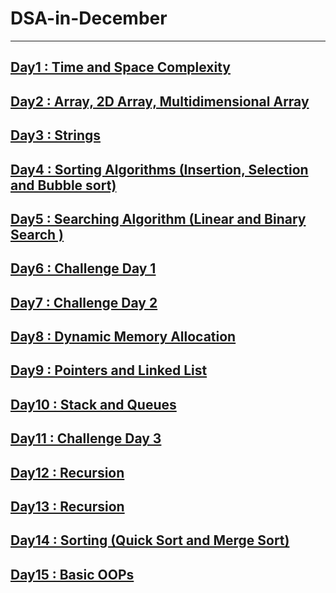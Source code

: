 # DSA-in-December

---

## [Day1 : Time and Space Complexity](./Resources/Day1.md)

## [Day2 : Array, 2D Array, Multidimensional Array](./Resources/Day2.md)

## [Day3 : Strings](./Resources/Day3.md)

## [Day4 : Sorting Algorithms (Insertion, Selection and Bubble sort)](./Resources/Day4.md)

## [Day5 : Searching Algorithm (Linear and Binary Search )](./Resources/Day5.md)

## [Day6 : Challenge Day 1](./Resources/Day6.md)

## [Day7 : Challenge Day 2](./Resources/Day7.md)

## [Day8 : Dynamic Memory Allocation](./Resources/Day8.md)

## [Day9 : Pointers and Linked List](./Resources/Day9.md)

## [Day10 : Stack and Queues](./Resources/Day10.md)

## [Day11 : Challenge Day 3](./Resources/Day11.md)

## [Day12 : Recursion](./Resources/Day12.md)

## [Day13 : Recursion](./Resources/Day13.md)

## [Day14 : Sorting (Quick Sort and Merge Sort)](./Resources/Day14.md)

## [Day15 : Basic OOPs](./Resources/Day15.md)
